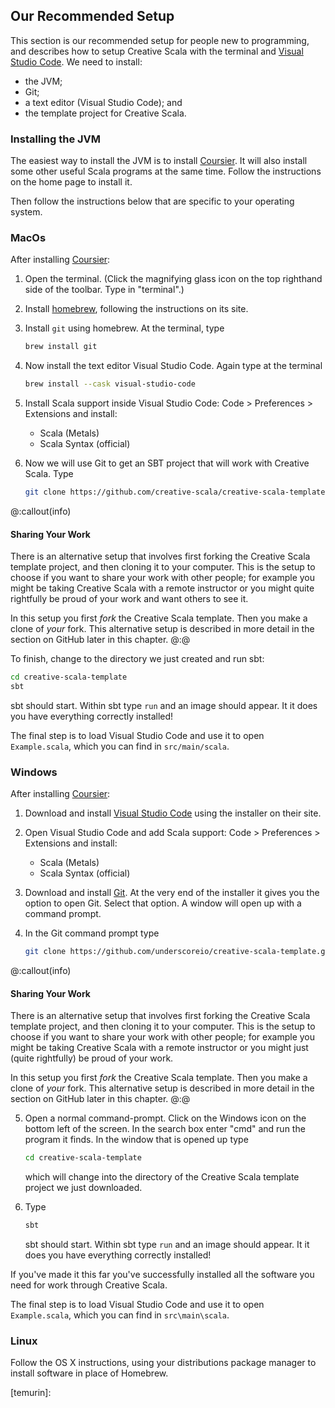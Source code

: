 ## Our Recommended Setup

This section is our recommended setup for people new to programming, and describes how to setup Creative Scala with the terminal and [Visual Studio Code][vs-code].
We need to install:

- the JVM;
- Git;
- a text editor (Visual Studio Code); and
- the template project for Creative Scala.


### Installing the JVM

The easiest way to install the JVM is to install [Coursier][coursier]. 
It will also install some other useful Scala programs at the same time.
Follow the instructions on the home page to install it.

Then follow the instructions below that are specific to your operating system.

### MacOs

After installing [Coursier][coursier]:

1. Open the terminal. (Click the magnifying glass icon on the top righthand side of the toolbar. Type in "terminal".)
2. Install [homebrew][homebrew], following the instructions on its site.
3. Install `git` using homebrew. At the terminal, type
    ```bash
    brew install git
    ```
4. Now install the text editor Visual Studio Code. Again type at the terminal
    ```bash
    brew install --cask visual-studio-code
    ```
5. Install Scala support inside Visual Studio Code: Code > Preferences > Extensions and install:

    - Scala (Metals)
    - Scala Syntax (official)

6. Now we will use Git to get an SBT project that will work with Creative Scala. Type
    ```bash
    git clone https://github.com/creative-scala/creative-scala-template.git
    ```

@:callout(info)
#### Sharing Your Work

There is an alternative setup that involves first forking the Creative Scala template project, and then cloning it to your computer.
This is the setup to choose if you want to share your work with other people; for example you might be taking Creative Scala with a remote instructor or you might quite rightfully be proud of your work and want others to see it.

In this setup you first *fork* the Creative Scala template.
Then you make a clone of *your* fork.
This alternative setup is described in more detail in the section on GitHub later in this chapter.
@:@

To finish, change to the directory we just created and run sbt:

```bash
cd creative-scala-template
sbt
```

sbt should start. Within sbt type `run` and an image should appear. It it does you have everything correctly installed!

The final step is to load Visual Studio Code and use it to open `Example.scala`, which you can find in `src/main/scala`.


### Windows

After installing [Coursier][coursier]:

1. Download and install [Visual Studio Code][vs-code] using the installer on their site.
2. Open Visual Studio Code and add Scala support: Code > Preferences > Extensions and install:

    - Scala (Metals)
    - Scala Syntax (official)
3. Download and install [Git](https://git-scm.com). At the very end of the installer it gives you the option to open Git. Select that option. A window will open up with a command prompt.
4. In the Git command prompt type
    ```bash
    git clone https://github.com/underscoreio/creative-scala-template.git
    ```

@:callout(info)
#### Sharing Your Work

There is an alternative setup that involves first forking the Creative Scala template project, and then cloning it to your computer.
This is the setup to choose if you want to share your work with other people; for example you might be taking Creative Scala with a remote instructor or you might just (quite rightfully) be proud of your work.

In this setup you first *fork* the Creative Scala template.
Then you make a clone of *your* fork.
This alternative setup is described in more detail in the section on GitHub later in this chapter.
@:@

5. Open a normal command-prompt. Click on the Windows icon on the bottom left of the screen. In the search box enter "cmd" and run the program it finds. In the window that is opened up type

    ```bash
    cd creative-scala-template
    ```

    which will change into the directory of the Creative Scala template project we just downloaded.
6. Type

    ```bash
    sbt
    ```

    sbt should start. Within sbt type `run` and an image should appear. It it does you have everything correctly installed!

If you've made it this far you've successfully installed all the software you need for work through Creative Scala.

The final step is to load Visual Studio Code and use it to open `Example.scala`, which you can find in `src\main\scala`.


### Linux

Follow the OS X instructions, using your distributions package manager to install software in place of Homebrew.

[coursier]: https://get-coursier.io/docs/cli-installation
[vs-code]: https://code.visualstudio.com/
[homebrew]: https://brew.sh/
[temurin]: 
